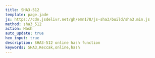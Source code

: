 ```yaml
---
title: SHA3-512
template: page.jade
js: https://cdn.jsdelivr.net/gh/emn178/js-sha3/build/sha3.min.js
method: sha3_512
action: Hash
auto_update: true
hex_input: true
description: SHA3-512 online hash function
keywords: SHA3,Keccak,online,hash
---
```

